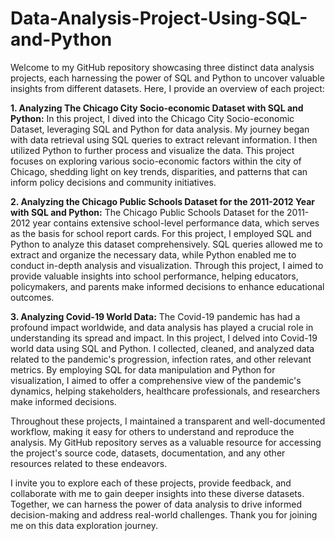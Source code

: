 # Data-Analysis-Project-Using-SQL-and-Python
Welcome to my GitHub repository showcasing three distinct data analysis projects, each harnessing the power of SQL and Python to uncover valuable insights from different datasets. Here, I provide an overview of each project:

**1. Analyzing The Chicago City Socio-economic Dataset with SQL and Python:**
In this project, I dived into the Chicago City Socio-economic Dataset, leveraging SQL and Python for data analysis. My journey began with data retrieval using SQL queries to extract relevant information. I then utilized Python to further process and visualize the data. This project focuses on exploring various socio-economic factors within the city of Chicago, shedding light on key trends, disparities, and patterns that can inform policy decisions and community initiatives.

**2. Analyzing the Chicago Public Schools Dataset for the 2011-2012 Year with SQL and Python:**
The Chicago Public Schools Dataset for the 2011-2012 year contains extensive school-level performance data, which serves as the basis for school report cards. For this project, I employed SQL and Python to analyze this dataset comprehensively. SQL queries allowed me to extract and organize the necessary data, while Python enabled me to conduct in-depth analysis and visualization. Through this project, I aimed to provide valuable insights into school performance, helping educators, policymakers, and parents make informed decisions to enhance educational outcomes.

**3. Analyzing Covid-19 World Data:**
The Covid-19 pandemic has had a profound impact worldwide, and data analysis has played a crucial role in understanding its spread and impact. In this project, I delved into Covid-19 world data using SQL and Python. I collected, cleaned, and analyzed data related to the pandemic's progression, infection rates, and other relevant metrics. By employing SQL for data manipulation and Python for visualization, I aimed to offer a comprehensive view of the pandemic's dynamics, helping stakeholders, healthcare professionals, and researchers make informed decisions.

Throughout these projects, I maintained a transparent and well-documented workflow, making it easy for others to understand and reproduce the analysis. My GitHub repository serves as a valuable resource for accessing the project's source code, datasets, documentation, and any other resources related to these endeavors.

I invite you to explore each of these projects, provide feedback, and collaborate with me to gain deeper insights into these diverse datasets. Together, we can harness the power of data analysis to drive informed decision-making and address real-world challenges. Thank you for joining me on this data exploration journey.
